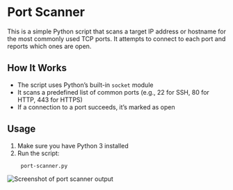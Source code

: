 # Port Scanner

This is a simple Python script that scans a target IP address or hostname for the most commonly used TCP ports. It attempts to connect to each port and reports which ones are open.

## How It Works
- The script uses Python’s built-in `socket` module
- It scans a predefined list of common ports (e.g., 22 for SSH, 80 for HTTP, 443 for HTTPS)
- If a connection to a port succeeds, it’s marked as open

## Usage
1. Make sure you have Python 3 installed
2. Run the script:
   ```bash
    port-scanner.py

![Screenshot of port scanner output](image_2025_06_18_164347158.png)




